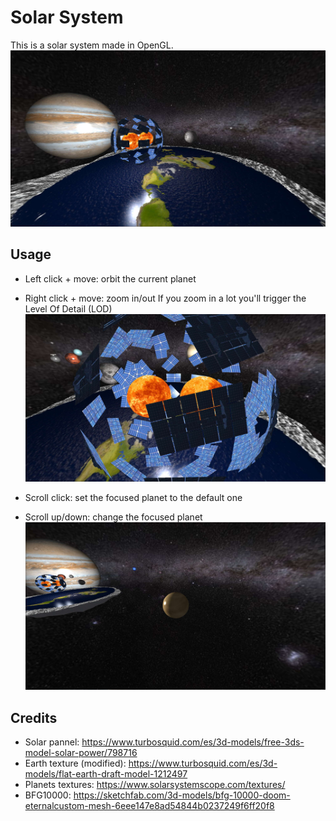 # Solar System
This is a solar system made in OpenGL.
![Solar System](https://raw.githubusercontent.com/rogermiranda1000/SolarSystem/master/docs/global.jpg)

## Usage
- Left click + move: orbit the current planet

- Right click + move: zoom in/out
  If you zoom in a lot you'll trigger the Level Of Detail (LOD)
  ![LOD](https://raw.githubusercontent.com/rogermiranda1000/SolarSystem/master/docs/lod.jpg)

- Scroll click: set the focused planet to the default one

- Scroll up/down: change the focused planet
  ![Focused planet](https://raw.githubusercontent.com/rogermiranda1000/SolarSystem/master/docs/focus.jpg)

## Credits
- Solar pannel: https://www.turbosquid.com/es/3d-models/free-3ds-model-solar-power/798716
- Earth texture (modified): https://www.turbosquid.com/es/3d-models/flat-earth-draft-model-1212497
- Planets textures: https://www.solarsystemscope.com/textures/
- BFG10000: https://sketchfab.com/3d-models/bfg-10000-doom-eternalcustom-mesh-6eee147e8ad54844b0237249f6ff20f8
